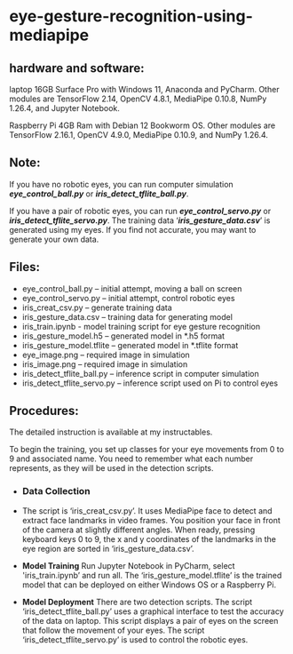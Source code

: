 # eye-gesture-recognition-using-mediapipe
## **hardware and software:**
laptop 16GB Surface Pro with Windows 11, Anaconda and PyCharm. Other modules are TensorFlow 2.14, OpenCV 4.8.1, MediaPipe 0.10.8, NumPy 1.26.4, and Jupyter Notebook.

Raspberry Pi 4GB Ram with Debian 12 Bookworm OS. Other modules are TensorFlow 2.16.1, OpenCV 4.9.0, MediaPipe 0.10.9, and NumPy 1.26.4.

## **Note:**
If you have no robotic eyes, you can run computer simulation ***eye_control_ball.py*** or ***iris_detect_tflite_ball.py***.

If you have a pair of robotic eyes, you can run ***eye_control_servo.py*** or ***iris_detect_tflite_servo.py***.
The training data ‘***iris_gesture_data.csv***’ is generated using my eyes. If you find not accurate, you may want to generate your own data.

## **Files:**
- eye_control_ball.py – initial attempt, moving a ball on screen
- eye_control_servo.py – initial attempt, control robotic eyes
- iris_creat_csv.py – generate training data
- iris_gesture_data.csv – training data for generating model
- iris_train.ipynb - model training script for eye gesture recognition
- iris_gesture_model.h5 – generated model in *.h5 format
- iris_gesture_model.tflite – generated model in *.tflite format
- eye_image.png – required image in simulation
- iris_image.png – required image in simulation	
- iris_detect_tflite_ball.py – inference script in computer simulation
- iris_detect_tflite_servo.py – inference script used on Pi to control eyes

## **Procedures:**
The detailed instruction is available at my instructables.

To begin the training, you set up classes for your eye movements from 0 to 9 and associated name. You need to remember what each number represents, as they will be used in the detection scripts.

- ### **Data Collection**
- The script is ‘iris_creat_csv.py’. It uses MediaPipe face to detect and extract face landmarks in video frames. You position your face in front of the camera at slightly different angles. When ready, pressing keyboard keys 0 to 9, the x and y coordinates of the landmarks in the eye region are sorted in ‘iris_gesture_data.csv’.

- **Model Training**
Run Jupyter Notebook in PyCharm, select 'iris_train.ipynb’ and run all. The ‘iris_gesture_model.tflite’ is the trained model that can be deployed on either Windows OS or a Raspberry Pi.

- **Model Deployment**
There are two detection scripts. The script ‘iris_detect_tflite_ball.py’ uses a graphical interface to test the accuracy of the data on laptop. This script displays a pair of eyes on the screen that follow the movement of your eyes. The script ‘iris_detect_tflite_servo.py’ is used to control the robotic eyes.
